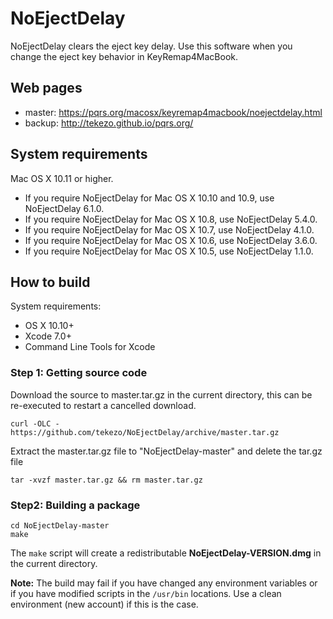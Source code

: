 # NoEjectDelay

NoEjectDelay clears the eject key delay.
Use this software when you change the eject key behavior in KeyRemap4MacBook.


## Web pages

* master: https://pqrs.org/macosx/keyremap4macbook/noejectdelay.html
* backup: http://tekezo.github.io/pqrs.org/


## System requirements

Mac OS X 10.11 or higher.

* If you require NoEjectDelay for Mac OS X 10.10 and 10.9, use NoEjectDelay 6.1.0.
* If you require NoEjectDelay for Mac OS X 10.8, use NoEjectDelay 5.4.0.
* If you require NoEjectDelay for Mac OS X 10.7, use NoEjectDelay 4.1.0.
* If you require NoEjectDelay for Mac OS X 10.6, use NoEjectDelay 3.6.0.
* If you require NoEjectDelay for Mac OS X 10.5, use NoEjectDelay 1.1.0.


## How to build

System requirements:

* OS X 10.10+
* Xcode 7.0+
* Command Line Tools for Xcode

### Step 1: Getting source code

Download the source to master.tar.gz in the current directory, this can be re-executed to restart a cancelled download.

    curl -OLC - https://github.com/tekezo/NoEjectDelay/archive/master.tar.gz

Extract the master.tar.gz file to "NoEjectDelay-master" and delete the tar.gz file

    tar -xvzf master.tar.gz && rm master.tar.gz

### Step2: Building a package

    cd NoEjectDelay-master
    make

The `make` script will create a redistributable **NoEjectDelay-VERSION.dmg** in the current directory.


**Note:**
The build may fail if you have changed any environment variables or if you have modified scripts in the `/usr/bin` locations. Use a clean environment (new account) if this is the case.
